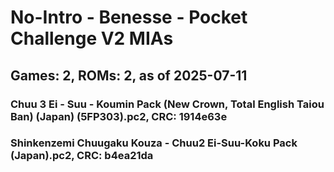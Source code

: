 # No-Intro - Benesse - Pocket Challenge V2 MIAs
## Games: 2, ROMs: 2, as of 2025-07-11

### Chuu 3 Ei - Suu - Koumin Pack (New Crown, Total English Taiou Ban) (Japan) (5FP303).pc2, CRC: 1914e63e
### Shinkenzemi Chuugaku Kouza - Chuu2 Ei-Suu-Koku Pack (Japan).pc2, CRC: b4ea21da
